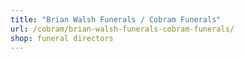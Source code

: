 ```yaml
---
title: "Brian Walsh Funerals / Cobram Funerals"
url: /cobram/brian-walsh-funerals-cobram-funerals/
shop: funeral directors
---
```

